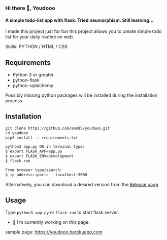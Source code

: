 ### Hi there 👋, Youdooo
#### A simple todo-list app with flask. Tried neumorphism. Still learning...
I made this project just for fun this project allows you to create simple todo list for your daily routine on web.

Skills: PYTHON / HTML / CSS

## Requirements
- Python 3 or greater
- python-flask
- python-sqlalchemy

Possibly missing python packages will be installed during the installation process.

## Installation
```bash
git clone https://github.com/amo95/youdooo.git
cd youdooo
pip3 install -r requirements.txt

python3 app.py OR in terminal type:
$ export FLASK_APP=app.py
$ export FLASK_ENV=development
$ flask run

From browser type/search:
$ ip_address:<port> - localhost:5000
```

Alternatively, you can download a desired version from the [Release page](https://github.com/bitbrute/evillimiter/releases).<br>

## Usage
Type ```python3 app.py``` or ```flask run``` to start flask server.

- 🔭 I’m currently working on this page.

sample page: https://youdooo.herokuapp.com
